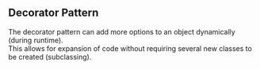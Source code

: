 ## Decorator Pattern  

The decorator pattern can add more options to an object dynamically (during runtime).  
This allows for expansion of code without requiring several new classes to be created (subclassing).

